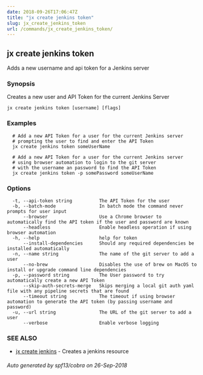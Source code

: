 ```yaml
---
date: 2018-09-26T17:06:47Z
title: "jx create jenkins token"
slug: jx_create_jenkins_token
url: /commands/jx_create_jenkins_token/
---
```

## jx create jenkins token

Adds a new username and api token for a Jenkins server

### Synopsis

Creates a new user and API Token for the current Jenkins Server

```
jx create jenkins token [username] [flags]
```

### Examples

```
  # Add a new API Token for a user for the current Jenkins server
  # prompting the user to find and enter the API Token
  jx create jenkins token someUserName
  
  # Add a new API Token for a user for the current Jenkins server
  # using browser automation to login to the git server
  # with the username an password to find the API Token
  jx create jenkins token -p somePassword someUserName
```

### Options

```
  -t, --api-token string          The API Token for the user
  -b, --batch-mode                In batch mode the command never prompts for user input
      --browser                   Use a Chrome browser to automatically find the API token if the user and password are known
      --headless                  Enable headless operation if using browser automation
  -h, --help                      help for token
      --install-dependencies      Should any required dependencies be installed automatically
  -n, --name string               The name of the git server to add a user
      --no-brew                   Disables the use of brew on MacOS to install or upgrade command line dependencies
  -p, --password string           The User password to try automatically create a new API Token
      --skip-auth-secrets-merge   Skips merging a local git auth yaml file with any pipeline secrets that are found
      --timeout string            The timeout if using browser automation to generate the API token (by passing username and password)
  -u, --url string                The URL of the git server to add a user
      --verbose                   Enable verbose logging
```

### SEE ALSO

* [jx create jenkins](/commands/jx_create_jenkins/)	 - Creates a jenkins resource

###### Auto generated by spf13/cobra on 26-Sep-2018
